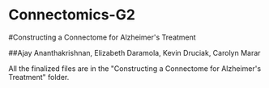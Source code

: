# Connectomics-G2
#Constructing a Connectome for Alzheimer's Treatment

##Ajay Ananthakrishnan, Elizabeth Daramola, Kevin Druciak, Carolyn Marar

All the finalized files are in the "Constructing a Connectome for Alzheimer's Treatment" folder.



